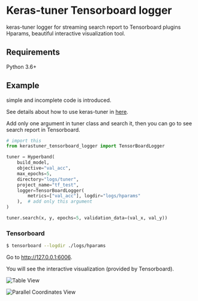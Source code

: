 # Keras-tuner Tensorboard logger

keras-tuner logger for streaming search report to Tensorboard plugins Hparams, beautiful interactive visualization tool.

## Requirements

Python 3.6+

## Example

simple and incomplete code is introduced.

See details about how to use keras-tuner in [here](https://github.com/keras-team/keras-tuner).

Add only one argument in tuner class and search it, then you can go to see search report in Tensorboard.

```python
# import this
from kerastuner_tensorboard_logger import TensorBoardLogger

tuner = Hyperband(
    build_model,
    objective="val_acc",
    max_epochs=5,
    directory="logs/tuner",
    project_name="tf_test",
    logger=TensorBoardLogger(
        metrics=["val_acc"], logdir="logs/hparams"
    ),  # add only this argument
)

tuner.search(x, y, epochs=5, validation_data=(val_x, val_y))
```

### Tensorboard

```bash
$ tensorboard --logdir ./logs/hparams
```

Go to http://127.0.0.1:6006.

You will see the interactive visualization (provided by Tensorboard).

![Table View](https://raw.githubusercontent.com/tokusumi/kerastuner-tensorboard-logger/master/docs/src/table_view.jpg)

![Parallel Coordinates View](https://raw.githubusercontent.com/tokusumi/kerastuner-tensorboard-logger/master/docs/src/parallel_coordinates_view.jpg)